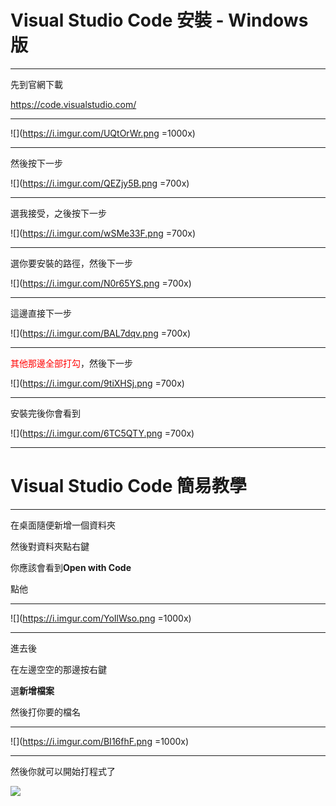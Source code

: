 # Visual Studio Code 安裝 - Windows版

---

先到官網下載

https://code.visualstudio.com/

---

![](https://i.imgur.com/UQtOrWr.png =1000x)

---

然後按下一步

![](https://i.imgur.com/QEZjy5B.png =700x)

---

選我接受，之後按下一步

![](https://i.imgur.com/wSMe33F.png =700x)

---

選你要安裝的路徑，然後下一步

![](https://i.imgur.com/N0r65YS.png =700x)

---

這邊直接下一步

![](https://i.imgur.com/BAL7dqv.png =700x)

---

<font color=red>其他那邊全部打勾</font>，然後下一步

![](https://i.imgur.com/9tiXHSj.png =700x)

---

安裝完後你會看到

![](https://i.imgur.com/6TC5QTY.png =700x)

---

# Visual Studio Code 簡易教學

---

在桌面隨便新增一個資料夾

然後對資料夾點右鍵

你應該會看到**Open with Code**

點他

---

![](https://i.imgur.com/YoIlWso.png =1000x)

---

進去後

在左邊空空的那邊按右鍵

選**新增檔案**

然後打你要的檔名

---

![](https://i.imgur.com/BI16fhF.png =1000x)

---

然後你就可以開始打程式了

![](https://i.imgur.com/sR3V7b9.png)